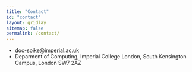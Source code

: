 ```yaml
---
title: "Contact"
id: "contact"
layout: gridlay
sitemap: false
permalink: /contact/
---
```


<link rel="stylesheet" href="https://unpkg.com/leaflet@1.7.1/dist/leaflet.css"
integrity="sha512-xodZBNTC5n17Xt2atTPuE1HxjVMSvLVW9ocqUKLsCC5CXdbqCmblAshOMAS6/keqq/sMZMZ19scR4PsZChSR7A=="
crossorigin=""/>

<style>
#mapid { height: 360px; }

.contact ul li i {
    color: var(--primary);
}
</style>

<div class="contact">


<ul class="fa-ul">
<li><span class="fa-li"><i class="fa fa-envelope-square fa-1x"></i></span><a href="mailto:doc-spike@imperial.ac.uk">doc-spike@imperial.ac.uk</a></li>
<li><span class="fa-li"><i class="fa fa-map-marker fa-1x"></i></span>Deparment of Computing, Imperial College London, South Kensington Campus, London SW7 2AZ</li>
</ul>
</div>

<div id="mapid"></div>
<script>
$(document).ready(function(){
    var mymap = L.map('mapid').setView([51.4990, -0.1795], 15);
    L.tileLayer('https://api.mapbox.com/styles/v1/{id}/tiles/{z}/{x}/{y}?access_token=pk.eyJ1IjoiZXJ0c2lnZXIiLCJhIjoiY2tuajd5YXl6M3Z4bzJ1bng2Y2h2aTN3aiJ9.9P1HOw0uH2scinJXCxPcgw', {
        attribution: 'Map data &copy; <a href="https://www.openstreetmap.org/copyright">OpenStreetMap</a> contributors, Imagery © <a href="https://www.mapbox.com/">Mapbox</a>',
        maxZoom: 18,
        id: 'mapbox/streets-v11',
        tileSize: 512,
        zoomOffset: -1,
        accessToken: 'pk.eyJ1IjoiZXJ0c2lnZXIiLCJhIjoiY2tuajd5YXl6M3Z4bzJ1bng2Y2h2aTN3aiJ9.9P1HOw0uH2scinJXCxPcgw'
    }).addTo(mymap);
    L.marker([51.4990, -0.1795]).addTo(mymap);
});
</script>

<script src="https://unpkg.com/leaflet@1.7.1/dist/leaflet.js"
integrity="sha512-XQoYMqMTK8LvdxXYG3nZ448hOEQiglfqkJs1NOQV44cWnUrBc8PkAOcXy20w0vlaXaVUearIOBhiXZ5V3ynxwA=="
crossorigin=""></script>


